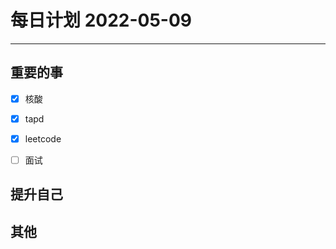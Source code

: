 #  每日计划 2022-05-09
---
## 重要的事
- [x]  核酸
- [x]  tapd
- [x]  leetcode
- [ ]  面试



## 提升自己

  



## 其他








